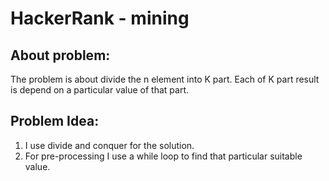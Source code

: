 
# HackerRank - mining

## About problem:  
The problem is about divide the n element into K part. Each of K part result is depend on a particular value of that part.

  

## Problem Idea:  

 1. I use divide and conquer for the solution.
 2. For pre-processing  I use a while loop to find that particular suitable value.  


<!--stackedit_data:
eyJoaXN0b3J5IjpbMTkyNTE1NDYwNl19
-->